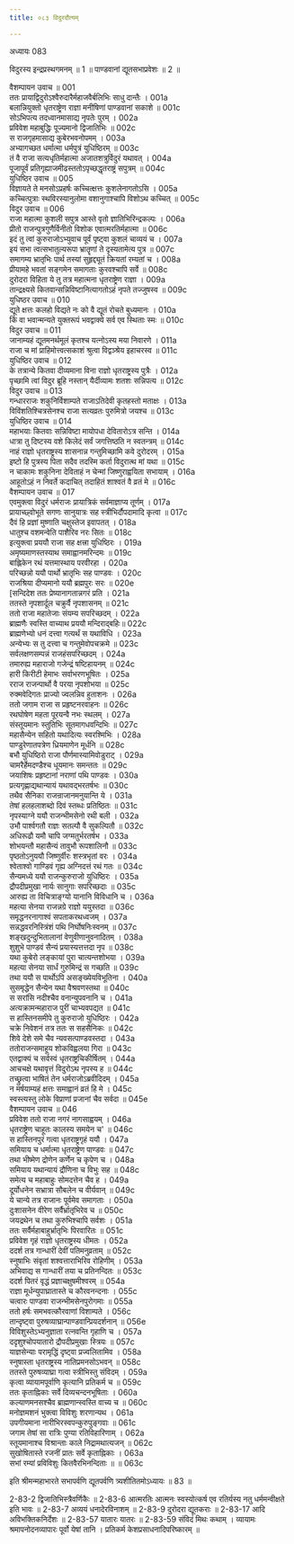 ```yaml
---
title: ०८३ विदुरदौत्यम्

---
```

अध्यायः 083

विदुरस्य इन्द्रप्रस्थगमनम् ॥ 1 ॥ पाण्डवानां द्यूतसभाप्रवेशः ॥ 2 ॥

वैशम्पायन उवाच ॥	001  
ततः प्रायाद्विदुरोऽश्वैरुदारैर्महाजवैर्बलिभिः साधु दान्तैः ।	001a  
बलान्नियुक्तो धृतराष्ट्रेण राज्ञा मनीषिणां पाण्डवानां सकाशे ॥	001c  
सोऽभिपत्य तदध्वानमासाद्य नृपतेः पुरम् ।	002a  
प्रविवेश महाबुद्धिः पूज्यमानो द्विजातिभिः ॥	002c  
स राजगृहमासाद्य कुबेरभवनोपमम् ।	003a  
अभ्यागच्छत धर्मात्मा धर्मपुत्रं युधिष्ठिरम् ॥	003c  
तं वै राजा सत्यधृतिर्महात्मा अजातशत्रुर्विदुरं यथावत् ।	004a  
पूजापूर्वं प्रतिगृह्याजमीढस्ततोऽपृच्छद्धृतराष्ट्रं सपुत्रम् ॥	004c  
युधिष्ठिर उवाच ॥	005  
विज्ञायते ते मनसोऽप्रहर्षः कच्चित्क्षत्तः कुशलेनागतोऽसि ।	005a  
कच्चित्पुत्राः स्थविरस्यानुलोमा वशानुगाश्चापि विशोऽथ कच्चित् ॥	005c  
विदुर उवाच ॥	006  
राजा महात्मा कुशली सपुत्र आस्ते वृतो ज्ञातिभिरिन्द्रकल्पः ।	006a  
प्रीतो राजन्पुत्रगुणैर्विनीतो विशोक एवात्मरतिर्महात्मा ॥	006c  
इदं तु त्वां कुरुराजोऽभ्युवाच पूर्वं पृष्ट्वा कुशलं चाव्ययं च ।	007a  
इयं सभा त्वत्सभातुल्यरूपा भ्रातॄणां ते दृस्यतामेत्य पुत्र ॥	007c  
समागम्य भ्रातृभिः पार्थ तस्यां सुहृद्द्यूतं क्रियतां रम्यतां च ।	008a  
प्रीयामहे भवतां सङ्गमेन समागताः कुरवश्चापि सर्वे ॥	008c  
दुरोदरा विहिता ये तु तत्र महात्मना धृतराष्ट्रेण राज्ञा ।	009a  
तान्द्रक्ष्यसे कितवान्सन्निविष्टानित्यागतोऽहं नृपते तज्जुषस्व ॥	009c  
युधिष्ठर उवाच ॥	010  
द्यूते क्षत्तः कलहो विद्यते नः को वै द्यूतं रोचते बुध्यमानः ।	010a  
किं वा भवान्मन्यते युक्तरूपं भवद्वाक्ये सर्व एव स्थिताः स्मः ॥	010c  
विदुर उवाच ॥	011  
जानाम्यहं द्यूतमनर्थमूलं कृतश्च यत्नोऽस्य मया निवारणे ।	011a  
राजा च मां प्राहिमोत्त्वत्सकाशं श्रुत्वा विद्वञ्श्रेय इहाचरस्व ॥	011c  
युधिष्ठिर उवाच ॥	012  
के तत्रान्ये कितवा दीव्यमाना विना राज्ञो धृतराष्ट्रस्य पुत्रैः ।	012a  
पृच्छामि त्वां विदुर ब्रूहि नस्तान् यैर्दीव्यामः शतशः सन्निपत्य ॥	012c  
विदुर उवाच ॥	013  
गन्धारराजः शकुनिर्विशाम्पते राजाऽतिदेवी कृतहस्तो मताक्षः ।	013a  
विविंशतिश्चित्रसेनश्च राजा सत्यव्रतः पुरुमित्रो जयश्च ॥	013c  
युधिष्ठिर उवाच ॥	014  
महाभयाः कितवाः सन्निविष्टा मायोपधा देवितारोऽत्र सन्ति ।	014a  
धात्रा तु दिष्टस्य वशे किलेदं सर्वं जगत्तिष्ठति न स्वतन्त्रम् ॥	014c  
नाहं राज्ञो धृतराष्ट्रस्य शासनान्न गन्तुमिच्छामि कवे दुरोदरम् ।	015a  
इष्टो हि पुत्रस्य पिता सदैव तदस्मि कर्ता विदुरात्थ मां यथा ॥	015c  
न चाकामः शकुनिना देविताहं न चेन्मां जिष्णुराह्वयिता सभायाम् ।	016a  
आहूतोऽहं न निवर्ते कदाचित् तदाहितं शाश्वतं वै व्रतं मे ॥	016c  
वैशम्पायन उवाच ॥	017  
एवमुक्त्वा विदुरं धर्मराजः प्रायात्रिकं सर्वमाज्ञाप्य तूर्णम् ।	017a  
प्रायाच्छ्वोभूते सगणः सानुयात्रः सह स्त्रीभिर्दौपदामादि कृत्वा ॥	017c  
दैवं हि प्रज्ञां मुष्णाति चक्षुस्तेज इवापतत् ।	018a  
धातुश्च वशमन्वेति पाशैरिव नरः सितः ॥	018c  
इत्युक्त्वा प्रययौ राजा सह क्षत्त्रा युधिष्ठिरः ।	019a  
अमृष्यमाणस्तस्याथ समाह्वानमरिन्दमः ॥	019c  
बाह्लिकेन रथं यत्तमास्थाय परवीरहा ।	020a  
परिच्छन्नो ययौ पार्थो भ्रातृभिः सह पाण्डवः ।	020c  
राजश्रिया दीप्यमानो ययौ ब्रह्मपुरः सरः ॥	020e  
[सन्दिदेश ततः प्रेष्यानागतान्नगरं प्रति ।	021a  
ततस्ते नृपशार्दूल चक्रुर्वै नृपशासनम् ॥	021c  
ततो राजा महातेजाः संयम्य सपरिच्छदम् ।	022a  
ब्राह्मणैः स्वस्ति वाच्याथ प्रययौ मन्दिराद्बहिः॥	022c  
ब्राह्मणेभ्यो धनं दत्त्वा गत्यर्थं स यथाविधि ।	023a  
अन्येभ्यः स तु दत्त्वा च गन्तुमेवोपचक्रमे ॥	023c  
सर्वलक्षणसम्पन्नं राजहंसपरिच्छदम् ।	024a  
तमारुह्य महाराजो गजेन्द्रं षष्टिहायनम् ॥	024c  
हारी किरीटी हेमाभः सर्वाभरणभूषितः ।	025a  
रराज राजन्पार्थो वै परया नृपशोभया ॥	025c  
रुक्मवेदिगतः प्राज्यो ज्वलन्निव हुताशनः ।	026a  
ततो जगाम राजा स प्रहृष्टनरवाहनः ॥	026c  
रथघोषेण महता पूरयन्वै नभः स्थलम् ।	027a  
संस्तूयमानः स्तुतिभिः सूतमागधवन्दिभिः ॥	027c  
महासैन्येन सहितो यथादित्यः स्वरश्मिभिः ।	028a  
पाण्डुरेणातपत्रेण ध्रियमाणेन मूर्धनि ॥	028c  
बभौ युधिष्ठिरो राजा पौर्णमास्यामिवोडुराट् ।	029a  
चामरैर्हेमदण्डैश्च धूयमानः समन्ततः ॥	029c  
जयाशिषः प्रहृष्टानां नराणां पथि पाण्डवः ।	030a  
प्रत्यगृह्णाद्यथान्यायं यथावद्भरतर्षभः ॥	030c  
तथैव सैनिका राजन्राजानमनुयान्ति ये ।	031a  
तेषां हलहलाशब्दो दिवं स्तब्धः प्रतिष्ठितः ॥	031c  
नृपस्याग्ने ययौ राजन्भीमसेनो रथी बली ।	032a  
उभौ पार्श्वगतौ राज्ञः सतल्पौ वै सुकल्पितौ ॥	032c  
अधिरूढौ यमौ चापि जग्मतुर्भरतर्षभ ।	033a  
शोभयन्तौ महासैन्यं तावुभौ रूपशालिनौ ॥	033c  
पृष्ठतोऽनुययौ जिष्णुर्वीरः शस्त्रभृतां वरः ।	034a  
श्वेताश्वो गाण्डिवं गृह्य अग्निदत्तं रथं गतः ॥	034c  
सैन्यमध्ये ययौ राजन्कुरुराजो युधिष्ठिरः ।	035a  
द्रौपदीप्रमुखा नार्यः सानुगाः सपरिच्छदाः ॥	035c  
आरुह्य ता विचित्राङ्ग्यो यानानि विविधानि च ।	036a  
महत्या सेनया राजन्नग्रे राज्ञो ययुस्तदा ॥	036c  
समृद्धनरनागाश्वं सपताकरथध्वजम् ।	037a  
सन्नद्धवरनिस्त्रिंशं पथि निर्घोषनिःस्वनम् ॥	037c  
शङ्खदुन्दुभितालानां वेणुवीणानुवनादितम् ।	038a  
शुशुभे पाण्डवं सैन्यं प्रयास्यत्तत्तदा नृप ॥	038c  
यथा कुबेरो लङ्कायां पुरा चात्यन्तशोभया ।	039a  
महत्या सेनया सार्धं गुरुमिन्द्रं स गच्छति ॥	039c  
तथा ययौ स पार्थोऽपि असङ्ख्येयविभूतिना ।	040a  
सुसमृद्धेन सैन्येन यथा वैश्रवणस्तथा ॥	040c  
स सरांसि नदीश्चैव वनान्युपवनानि च ।	041a  
अत्यक्रामन्महाराज पुरीं चाभ्यवपद्यत ॥	041c  
स हास्तिनसमीपे तु कुरुराजो युधिष्ठिरः ।	042a  
चक्रे निवेशनं तत्र ततः स सहसैनिकः ॥	042c  
शिवे देशे समे चैव न्यवसत्पाण्डवस्तदा ।	043a  
ततोराजन्समाहूय शोकविह्वलया गिरा ॥	043c  
एतद्वाक्यं च सर्वस्वं धृतराष्ट्रचिकीर्षितम् ।	044a  
आचचक्षे यथावृत्तं विदुरोऽथ नृपस्य ह ॥	044c  
तच्छ्रुत्वा भाषितं तेन धर्मराजोऽब्रवीदिदम् ।	045a  
न मर्षयाम्यहं क्षत्तः समाह्वानं व्रतं हि मे ।	045c  
स्वस्त्यस्तु लोके विप्राणां प्रजानां चैव सर्वदा ॥	045e  
वैशम्पायन उवाच ॥	046  
प्रविवेश ततो राजा नगरं नागसाह्वयम् ।	046a  
धृतराष्ट्रेण चाहूतः कालस्य समयेन च' ॥	046c  
स हास्तिनपुरं गत्वा धृतराष्ट्रगृहं ययौ ।	047a  
समियाय च धर्मात्मा धृतराष्ट्रेण पाण्डवः ॥	047c  
तथा भीष्मेण द्रोणेन कर्णेन च कृपेण च ।	048a  
समियाय यथान्यायं द्रौणिना च विभुः सह ॥	048c  
समेत्य च महाबाहुः सोमदत्तेन चैव ह ।	049a  
दूर्योधनेन सभ्रात्रा सौबलेन च वीर्यवान् ॥	049c  
ये चान्ये तत्र राजानः पूर्वमेव समागताः ।	050a  
दुःशासनेन वीरेण सर्वैर्भ्रातृभिरेव च ॥	050c  
जयद्रथेन च तथा कुरुभिश्चापि सर्वशः ।	051a  
ततः सर्वैर्महाबाहुर्भ्रातृभिः पिरवारितः ॥	051c  
प्रविवेश गृहं राज्ञो धृतराष्ट्रस्य धीमतः ।	052a  
ददर्श तत्र गान्धारीं देवीं पतिमनुव्रताम् ॥	052c  
स्नुषाभिः संवृतां शश्वत्ताराभिरिव रोहिणीम् ।	053a  
अभिवाद्य स गान्धारीं तया च प्रतिनन्दितः ॥	053c  
ददर्श पितरं वृद्धं प्रज्ञाचक्षुषमीश्वरम् ॥	054a  
राज्ञा मूर्धन्युपाघ्रातास्ते च कौरवनन्दनाः ।	055c  
चत्वारः पाण्डवा राजन्भीमसेनपुरोगमाः ॥	055a  
ततो हर्षः समभवत्कौरवाणां विशाम्पते ।	056c  
तान्दृष्ट्वा पुरुषव्याघ्रान्पाण्डवान्प्रियदर्शनान् ॥	056e  
विविशुस्तेऽभ्यनुज्ञाता रत्नवन्ति गृहाणि च ।	057a  
ददृशुश्चोपयातारो द्रौपदीप्रमुखाः स्त्रियः ॥	057c  
याज्ञसेन्याः परामृद्धिं दृष्ट्वा प्रज्वलितामिव ।	058a  
स्नुषास्ता धृतराष्ट्रस्य नातिप्रमनसोऽभवन् ॥	058c  
ततस्ते पुरुषव्याघ्रा गत्वा स्त्रीभिस्तु संविदम् ।	059a  
कृत्वा व्यायामपूर्वाणि कृत्यानि प्रतिकर्म च ॥	059c  
ततः कृताह्निकाः सर्वे दिव्यचन्दनभूषिताः ।	060a  
कल्याणमनसश्चैव ब्राह्मणान्स्वस्ति वाच्य च ॥	060c  
मनोज्ञमशनं भुक्त्वा विविशुः शरणान्यथ ।	061a  
उपगीयमाना नारीभिरस्वपन्कुरुपुङ्गवाः ॥	061c  
जगाम तेषां सा रात्रिः पुण्या रतिविहारिणाम् ।	062a  
स्तूयमानाश्च विश्रान्ताः काले निद्रामथात्यजन् ॥	062c  
सुखोषितास्ते रजनीं प्रातः सर्वे कृताह्निकाः ।	063a  
सभां रम्यां प्रविविशुः कितवैरभिनन्दिताः ॥ ॥	063c  

इति श्रीमन्महाभारते सभापर्वणि द्यूतपर्वणि त्र्यशीतितमोऽध्यायः ॥ 83 ॥

2-83-2 द्विजातिभिस्त्रैवर्णिकैः ॥ 2-83-6 आत्मरतिः आत्मनः स्वस्योत्कर्ष एव रतिर्यस्य नतु धर्ममन्वीक्षते इति भावः ॥ 2-83-7 अव्ययं धनादेरविनाशम् ॥ 2-83-9 दुरोदरा द्यूतकराः ॥ 2-83-17 आदि अविभक्तिकनिर्देशः ॥ 2-83-57 यातारः यातरः ॥ 2-83-59 संविदं मिथः कथाम् । व्यायामः श्रमापनोदनव्यापारः पूर्वो येषां तानि । प्रतिकर्म केशप्रसाधनादिपरिष्कारम् ॥